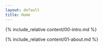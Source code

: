 ```yaml
---
layout: default
title: Home
---
```


{% include_relative content/00-intro.md %}

{% include_relative content/01-about.md %}
